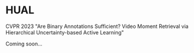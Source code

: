 # HUAL
CVPR 2023 "Are Binary Annotations Sufficient? Video Moment Retrieval via Hierarchical Uncertainty-based Active Learning" 


Coming soon...
